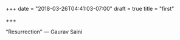 +++
date = "2018-03-26T04:41:03-07:00"
draft = true
title = "first"

+++

“Resurrection”
― Gaurav Saini